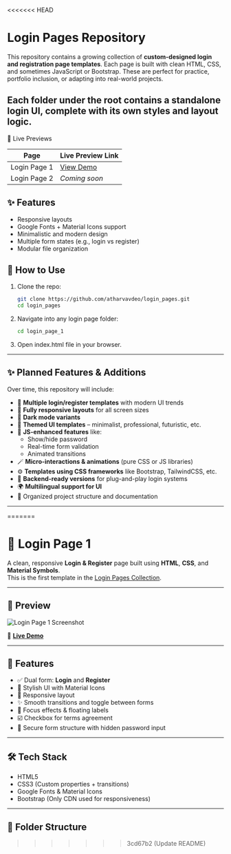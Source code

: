 <<<<<<< HEAD
# Login Pages Repository

This repository contains a growing collection of **custom-designed login and registration page templates**. Each page is built with clean HTML, CSS, and sometimes JavaScript or Bootstrap. These are perfect for practice, portfolio inclusion, or adapting into real-world projects.

Each folder under the root contains a **standalone login UI**, complete with its own styles and layout logic.
---

🔗 Live Previews

| Page            | Live Preview Link |
|-----------------|------------------|
| Login Page 1    | [View Demo](https://atharvavdeo.github.io/login_pages/login_page_1) |
| Login Page 2    | _Coming soon_    |

## ✨ Features

- Responsive layouts
- Google Fonts + Material Icons support
- Minimalistic and modern design
- Multiple form states (e.g., login vs register)
- Modular file organization

## 🚀 How to Use

1. Clone the repo:
   ```bash
   git clone https://github.com/atharvavdeo/login_pages.git
   cd login_pages
2. Navigate into any login page folder:
     ```bash
   cd login_page_1
3. Open index.html file in your browser.

---

## ✨ Planned Features & Additions

Over time, this repository will include:

- 🔐 **Multiple login/register templates** with modern UI trends  
- 📱 **Fully responsive layouts** for all screen sizes  
- 🌙 **Dark mode variants**  
- 🎨 **Themed UI templates** – minimalist, professional, futuristic, etc.  
- 🧠 **JS-enhanced features** like:
  - Show/hide password
  - Real-time form validation
  - Animated transitions
- 🪄 **Micro-interactions & animations** (pure CSS or JS libraries)  
- ⚙️ **Templates using CSS frameworks** like Bootstrap, TailwindCSS, etc.  
- 🔧 **Backend-ready versions** for plug-and-play login systems  
- 🌍 **Multilingual support for UI**  
- 📂 Organized project structure and documentation  

---
=======
# 🔑 Login Page 1

A clean, responsive **Login & Register** page built using **HTML**, **CSS**, and **Material Symbols**.  
This is the first template in the [Login Pages Collection](https://github.com/atharvavdeo/login_pages).

---

## 📸 Preview

![Login Page 1 Screenshot](../assets/login_page1_preview.png) <!-- Optional: Replace with actual image path if added -->

🔗 **[Live Demo](https://atharvavdeo.github.io/login_pages/login_page1/)**

---

## 🧩 Features

- ✅ Dual form: **Login** and **Register**
- 💅 Stylish UI with Material Icons
- 🎯 Responsive layout
- ✨ Smooth transitions and toggle between forms
- 🧠 Focus effects & floating labels
- ☑️ Checkbox for terms agreement
- 🔐 Secure form structure with hidden password input

---

## 🛠️ Tech Stack

- HTML5  
- CSS3 (Custom properties + transitions)  
- Google Fonts & Material Icons  
- Bootstrap (Only CDN used for responsiveness)

---

## 📁 Folder Structure
>>>>>>> 3cd67b2 (Update README)
